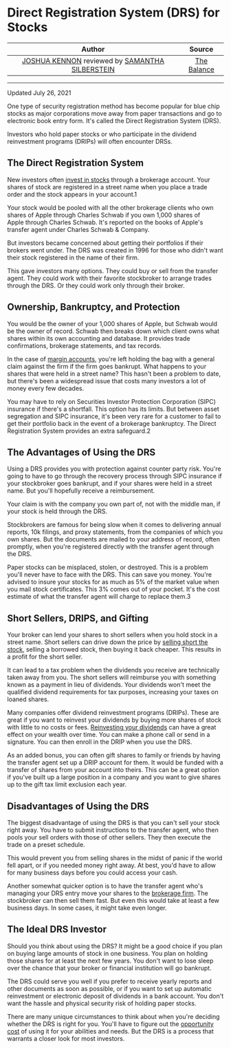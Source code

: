 Direct Registration System (DRS) for Stocks
===========================================

| Author       | Source       | 
| :-------------: |:-------------:|
|  [JOSHUA KENNON](https://www.thebalance.com/joshua-kennon-356025) reviewed by [SAMANTHA SILBERSTEIN](https://www.thebalance.com/samantha-silberstein-5115119)| [The Balance](https://www.thebalance.com/what-is-the-direct-registration-system-or-drs-for-stocks-357536) | 

---

Updated July 26, 2021

One type of security registration method has become popular for blue chip stocks as major corporations move away from paper transactions and go to electronic book entry form. It's called the Direct Registration System (DRS).

Investors who hold paper stocks or who participate in the dividend reinvestment programs (DRIPs) will often encounter DRSs.

The Direct Registration System
------------------------------

New investors often [invest in stocks](https://www.thebalance.com/the-complete-beginner-s-guide-to-investing-in-stock-358114) through a brokerage account. Your shares of stock are registered in a street name when you place a trade order and the stock appears in your account.1

Your stock would be pooled with all the other brokerage clients who own shares of Apple through Charles Schwab if you own 1,000 shares of Apple through Charles Schwab. It's reported on the books of Apple's transfer agent under Charles Schwab & Company.

But investors became concerned about getting their portfolios if their brokers went under. The DRS was created in 1996 for those who didn't want their stock registered in the name of their firm.

This gave investors many options. They could buy or sell from the transfer agent. They could work with their favorite stockbroker to arrange trades through the DRS. Or they could work only through their broker.

Ownership, Bankruptcy, and Protection
-------------------------------------

You would be the owner of your 1,000 shares of Apple, but Schwab would be the owner of record. Schwab then breaks down which client owns what shares within its own accounting and database. It provides trade confirmations, brokerage statements, and tax records.

In the case of [margin accounts](https://www.thebalance.com/margin-101-the-dangers-of-buying-stocks-on-margin-356328), you're left holding the bag with a general claim against the firm if the firm goes bankrupt. What happens to your shares that were held in a street name? This hasn't been a problem to date, but there's been a widespread issue that costs many investors a lot of money every few decades.

You may have to rely on Securities Investor Protection Corporation (SIPC) insurance if there's a shortfall. This option has its limits. But between asset segregation and SIPC insurance, it's been very rare for a customer to fail to get their portfolio back in the event of a brokerage bankruptcy. The Direct Registration System provides an extra safeguard.2

The Advantages of Using the DRS
-------------------------------

Using a DRS provides you with protection against counter party risk. You're going to have to go through the recovery process through SIPC insurance if your stockbroker goes bankrupt, and if your shares were held in a street name. But you'll hopefully receive a reimbursement. 

Your claim is with the company you own part of, not with the middle man, if your stock is held through the DRS.

Stockbrokers are famous for being slow when it comes to delivering annual reports, 10k filings, and proxy statements, from the companies of which you own shares. But the documents are mailed to your address of record, often promptly, when you're registered directly with the transfer agent through the DRS.

Paper stocks can be misplaced, stolen, or destroyed. This is a problem you'll never have to face with the DRS. This can save you money. You're advised to insure your stocks for as much as 5% of the market value when you mail stock certificates. This 3% comes out of your pocket. It's the cost estimate of what the transfer agent will charge to replace them.3

Short Sellers, DRIPS, and Gifting
---------------------------------

Your broker can lend your shares to short sellers when you hold stock in a street name. Short sellers can drive down the price by [selling short the stock](https://www.thebalance.com/the-basics-of-shorting-stock-356327), selling a borrowed stock, then buying it back cheaper. This results in a profit for the short seller.

It can lead to a tax problem when the dividends you receive are technically taken away from you. The short sellers will reimburse you with something known as a payment in lieu of dividends. Your dividends won't meet the qualified dividend requirements for tax purposes, increasing your taxes on loaned shares.

Many companies offer dividend reinvestment programs (DRIPs). These are great if you want to reinvest your dividends by buying more shares of stock with little to no costs or fees. [Reinvesting your dividends](https://www.thebalance.com/reinvest-your-dividends-357355) can have a great effect on your wealth over time. You can make a phone call or send in a signature. You can then enroll in the DRIP when you use the DRS.

As an added bonus, you can often gift shares to family or friends by having the transfer agent set up a DRIP account for them. It would be funded with a transfer of shares from your account into theirs. This can be a great option if you've built up a large position in a company and you want to give shares up to the gift tax limit exclusion each year.

Disadvantages of Using the DRS
------------------------------

The biggest disadvantage of using the DRS is that you can't sell your stock right away. You have to submit instructions to the transfer agent, who then pools your sell orders with those of other sellers. They then execute the trade on a preset schedule.

This would prevent you from selling shares in the midst of panic if the world fell apart, or if you needed money right away. At best, you'd have to allow for many business days before you could access your cash.

Another somewhat quicker option is to have the transfer agent who's managing your DRS entry move your shares to the [brokerage firm](https://www.thebalance.com/the-new-investor-s-complete-guide-to-brokers-357412). The stockbroker can then sell them fast. But even this would take at least a few business days. In some cases, it might take even longer.

The Ideal DRS Investor
----------------------

Should you think about using the DRS? It might be a good choice if you plan on buying large amounts of stock in one business. You plan on holding those shares for at least the next few years. You don't want to lose sleep over the chance that your broker or financial institution will go bankrupt.

The DRS could serve you well if you prefer to receive yearly reports and other documents as soon as possible, or if you want to set up automatic reinvestment or electronic deposit of dividends in a bank account. You don't want the hassle and physical security risk of holding paper stocks.

There are many unique circumstances to think about when you're deciding whether the DRS is right for you. You'll have to figure out the [opportunity cost](https://www.thebalance.com/what-is-opportunity-cost-357200) of using it for your abilities and needs. But the DRS is a process that warrants a closer look for most investors.
